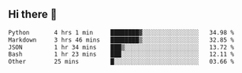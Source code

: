 ## Hi there 👋

<!--START_SECTION:waka-->

```txt
Python       4 hrs 1 min     ████████▓░░░░░░░░░░░░░░░░   34.98 %
Markdown     3 hrs 46 mins   ████████▒░░░░░░░░░░░░░░░░   32.85 %
JSON         1 hr 34 mins    ███▒░░░░░░░░░░░░░░░░░░░░░   13.72 %
Bash         1 hr 23 mins    ███░░░░░░░░░░░░░░░░░░░░░░   12.11 %
Other        25 mins         █░░░░░░░░░░░░░░░░░░░░░░░░   03.66 %
```

<!--END_SECTION:waka-->

<!--
**OliverShang/OliverShang** is a ✨ _special_ ✨ repository because its `README.md` (this file) appears on your GitHub profile.

Here are some ideas to get you started:

- 🔭 I’m currently working on ...
- 🌱 I’m currently learning ...
- 👯 I’m looking to collaborate on ...
- 🤔 I’m looking for help with ...
- 💬 Ask me about ...
- 📫 How to reach me: ...
- 😄 Pronouns: ...
- ⚡ Fun fact: ...
-->
